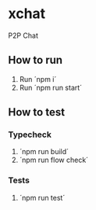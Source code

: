 # xchat
P2P Chat

## How to run

1. Run ´npm i´
2. Run ´npm run start´

## How to test

### Typecheck
1. ´npm run build´
2. ´npm run flow check´

### Tests
1. ´npm run test´
